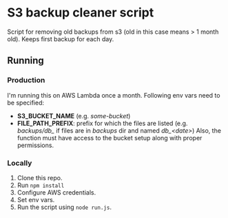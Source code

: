 # S3 backup cleaner script
Script for removing old backups from s3 (old in this case means > 1 month old).
Keeps first backup for each day. 

## Running
### Production
I'm running this on AWS Lambda once a month. Following env vars need to be specified:
* **S3_BUCKET_NAME** (e.g. *some-bucket*)
* **FILE_PATH_PREFIX**: prefix for which the files are listed (e.g. *backups/db_* if files are in *backups* dir and named *db_\<date\>*)
Also, the function must have access to the bucket setup along with proper permissions.

### Locally
1. Clone this repo.
2. Run `npm install`
3. Configure AWS credentials.
4. Set env vars.
5. Run the script using `node run.js`.